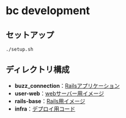 # bc development

## セットアップ

```
./setup.sh
```

## ディレクトリ構成
- **buzz_connection**：[Railsアプリケーション](https://github.com/hy0do/buzz_connection)
- **user-web**：[webサーバー用イメージ](https://github.com/hy0do/user-web)
- **rails-base**：[Rails用イメージ](https://github.com/hy0do/rails-base)
- **infra**：[デプロイ用コード](https://github.com/hy0do/bc-infra)

